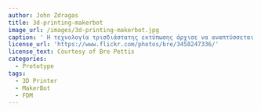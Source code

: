 ```yaml
---
author: John Zdragas
title: 3d-printing-makerbot
image_url: /images/3d-printing-makerbot.jpg
caption: ' Η τεχνολογία τρισδιάστατης εκτύπωσης άρχισε να αναπτύσσεται από την δεκαετία του 1980 με την χρήση διάφορων διαδικασιών και υλικών. Το 2009 έληξε το δίπλωμα ευρεσιτεχνίας FDM (fused deposition modeling), οπότε ήταν δυνατή η εμπορική χρήση του. Μερικούς μήνες μετά το MakerBot Cubcake CNC εμφανίστηκε στην αγορά ως μια μηχανή ταχείας εκτύπωσης πρωτοτύπων. '
license_url: 'https://www.flickr.com/photos/bre/3458247336/'
license_text: Courtesy of Bre Pettis
categories:
  - Prototype
tags:
  - 3D Printer
  - MakerBot
  - FDM
---  
```

